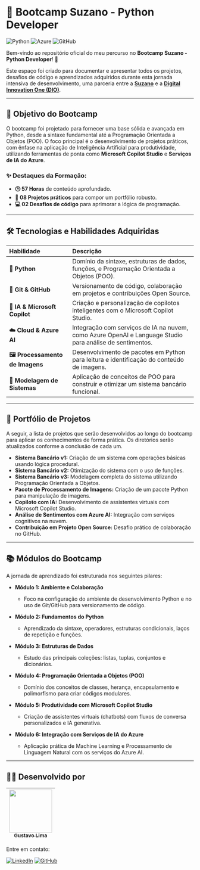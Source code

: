# 🚀 Bootcamp Suzano - Python Developer

![Python](https://img.shields.io/badge/Python-3776AB?style=for-the-badge&logo=python&logoColor=white)
![Azure](https://img.shields.io/badge/Azure-0078D4?style=for-the-badge&logo=microsoft-azure&logoColor=white)
![GitHub](https://img.shields.io/badge/GitHub-181717?style=for-the-badge&logo=github&logoColor=white)

Bem-vindo ao repositório oficial do meu percurso no **Bootcamp Suzano - Python Developer**! 🌟

Este espaço foi criado para documentar e apresentar todos os projetos, desafios de código e aprendizados adquiridos durante esta jornada intensiva de desenvolvimento, uma parceria entre a **[Suzano](https://www.suzano.com.br/)** e a **[Digital Innovation One (DIO)](https://www.dio.me/)**.

---

## 🎯 Objetivo do Bootcamp

O bootcamp foi projetado para fornecer uma base sólida e avançada em Python, desde a sintaxe fundamental até a Programação Orientada a Objetos (POO). O foco principal é o desenvolvimento de projetos práticos, com ênfase na aplicação de Inteligência Artificial para produtividade, utilizando ferramentas de ponta como **Microsoft Copilot Studio** e **Serviços de IA do Azure**.

### ✨ Destaques da Formação:
* **🕒 57 Horas** de conteúdo aprofundado.
* **📂 08 Projetos práticos** para compor um portfólio robusto.
* **💻 02 Desafios de código** para aprimorar a lógica de programação.

---

## 🛠️ Tecnologias e Habilidades Adquiridas

| Habilidade | Descrição |
| :--- | :--- |
| **🐍 Python** | Domínio da sintaxe, estruturas de dados, funções, e Programação Orientada a Objetos (POO). |
| **🐙 Git & GitHub** | Versionamento de código, colaboração em projetos e contribuições Open Source. |
| **🤖 IA & Microsoft Copilot** | Criação e personalização de copilotos inteligentes com o Microsoft Copilot Studio. |
| **☁️ Cloud & Azure AI** | Integração com serviços de IA na nuvem, como Azure OpenAI e Language Studio para análise de sentimentos. |
| **🖼️ Processamento de Imagens** | Desenvolvimento de pacotes em Python para leitura e identificação do conteúdo de imagens. |
| **🏦 Modelagem de Sistemas**| Aplicação de conceitos de POO para construir e otimizar um sistema bancário funcional. |

---

## 📂 Portfólio de Projetos

A seguir, a lista de projetos que serão desenvolvidos ao longo do bootcamp para aplicar os conhecimentos de forma prática. Os diretórios serão atualizados conforme a conclusão de cada um.

* **Sistema Bancário v1:** Criação de um sistema com operações básicas usando lógica procedural.
* **Sistema Bancário v2:** Otimização do sistema com o uso de funções.
* **Sistema Bancário v3:** Modelagem completa do sistema utilizando Programação Orientada a Objetos.
* **Pacote de Processamento de Imagens:** Criação de um pacote Python para manipulação de imagens.
* **Copiloto com IA:** Desenvolvimento de assistentes virtuais com Microsoft Copilot Studio.
* **Análise de Sentimentos com Azure AI:** Integração com serviços cognitivos na nuvem.
* **Contribuição em Projeto Open Source:** Desafio prático de colaboração no GitHub.

---

## 📚 Módulos do Bootcamp

A jornada de aprendizado foi estruturada nos seguintes pilares:

* **Módulo 1: Ambiente e Colaboração**
    * Foco na configuração do ambiente de desenvolvimento Python e no uso de Git/GitHub para versionamento de código.

* **Módulo 2: Fundamentos do Python**
    * Aprendizado da sintaxe, operadores, estruturas condicionais, laços de repetição e funções.

* **Módulo 3: Estruturas de Dados**
    * Estudo das principais coleções: listas, tuplas, conjuntos e dicionários.

* **Módulo 4: Programação Orientada a Objetos (POO)**
    * Domínio dos conceitos de classes, herança, encapsulamento e polimorfismo para criar códigos modulares.

* **Módulo 5: Produtividade com Microsoft Copilot Studio**
    * Criação de assistentes virtuais (chatbots) com fluxos de conversa personalizados e IA generativa.

* **Módulo 6: Integração com Serviços de IA do Azure**
    * Aplicação prática de Machine Learning e Processamento de Linguagem Natural com os serviços do Azure AI.

---

## 🧑‍💻 Desenvolvido por

| [<img src="https://avatars.githubusercontent.com/u/31084008?v=4" width=115><br><sub>Gustavo Lima</sub>](https://github.com/gustavolima007) |
| :---: |

Entre em contato:

[![LinkedIn](https://img.shields.io/badge/LinkedIn-0077B5?style=for-the-badge&logo=linkedin&logoColor=white)](https://www.linkedin.com/in/gustavolima007/)
[![GitHub](https://img.shields.io/badge/GitHub-181717?style=for-the-badge&logo=github&logoColor=white)](https://github.com/gustavolima007/gustavo-lima)